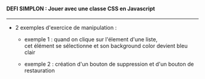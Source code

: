#### DEFI SIMPLON : Jouer avec une classe CSS en Javascript
-----------------------------------------------------------


* 2 exemples d'exercice de manipulation :

    - exemple 1 : quand on clique sur l'élement d'une liste,  
      cet élément se sélectionne et son background color devient bleu clair
             
    - exemple 2 : création d'un bouton de suppression et d'un bouton de restauration 

